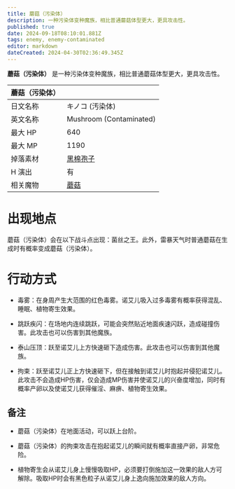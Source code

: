 ```yaml
---
title: 蘑菇（污染体）
description: 一种污染体变种魔族，相比普通蘑菇体型更大，更具攻击性。
published: true
date: 2024-09-18T08:10:01.881Z
tags: enemy, enemy-contaminated
editor: markdown
dateCreated: 2024-04-30T02:36:49.345Z
---
```


**蘑菇（污染体）** 是一种污染体变种魔族，相比普通蘑菇体型更大，更具攻击性。

<!-- 在这里放置图像 -->

| 蘑菇（污染体） ||
| - | - |
| 日文名称 | <span lang="ja">キノコ (汚染体)</span> |
| 英文名称 | Mushroom (Contaminated) |
| 最大 HP | 640 |
| 最大 MP | 1190 |
| 掉落素材 | [黑棉孢子](/zh/item/black-cotton-spores) |
| H 演出 | 有 |
| 相关魔物 | [蘑菇](/zh/enemy/mushroom) |

# 出现地点

蘑菇（污染体）会在以下战斗点出现：菌丝之王。此外，雷暴天气时普通蘑菇在生成时有概率变成蘑菇（污染体）。

# 行动方式

- 毒雾：在身周产生大范围的红色毒雾。诺艾儿吸入过多毒雾有概率获得混乱、睡眠、植物寄生效果。

- 跳跃疾闪：在场地内连续跳跃，可能会突然贴近地面疾速闪跃，造成碰撞伤害。此攻击也可以伤害到其他魔族。

- 泰山压顶：跃至诺艾儿上方快速砸下造成伤害。此攻击也可以伤害到其他魔族。

- 拘束：跃至诺艾儿正上方快速砸下，但在接触到诺艾儿时抱起并侵犯诺艾儿。此攻击不会造成HP伤害，仅会造成MP伤害并使诺艾儿的兴奋度增加，同时有概率产卵以及使诺艾儿获得催淫、麻痹、植物寄生效果。

## 备注

- 蘑菇（污染体）在地面活动，可以跃上台阶。

- 蘑菇（污染体）的拘束攻击在抱起诺艾儿的瞬间就有概率直接产卵，非常危险。

- 植物寄生会从诺艾儿身上慢慢吸取HP，必须要打倒施加这一效果的敌人方可解除。吸取HP时会有黑色粒子从诺艾儿身上逸向施加效果的敌人方向。

